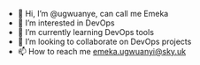 - 👋 Hi, I’m @ugwuanye, can call me Emeka
- 👀 I’m interested in DevOps
- 🌱 I’m currently learning DevOps tools
- 💞️ I’m looking to collaborate on DevOps projects
- 📫 How to reach me emeka.ugwuanyi@sky.uk

<!---
ugwuanye/ugwuanye is a ✨ special ✨ repository because its `README.md` (this file) appears on your GitHub profile.
You can click the Preview link to take a look at your changes.
--->
